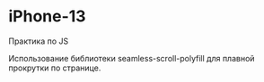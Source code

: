 # iPhone-13

Практика по JS

Использование библиотеки seamless-scroll-polyfill для плавной прокрутки по странице.

